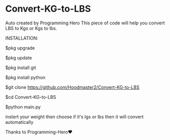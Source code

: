 # Convert-KG-to-LBS
Auto created by Programming Hero
This piece of code will help you convert LBS to Kgs
or Kgs to lbs.

INSTALLATION:


$pkg upgrade


$pkg update


$pkg install git


$pkg install python


$git clone https://github.com/Hoodmaster2/Convert-KG-to-LBS


$cd Convert-KG-to-LBS


$python main.py



instert your weight then choose if it's lgs or lbs then it will convert
automatically



Thanks to Programming-Hero❤️
